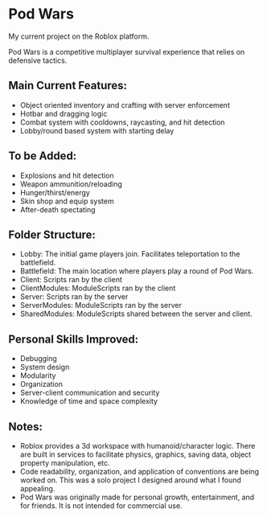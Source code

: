 # Pod Wars
My current project on the Roblox platform.

Pod Wars is a competitive multiplayer survival experience that relies on defensive tactics. 

## Main Current Features:
- Object oriented inventory and crafting with server enforcement
- Hotbar and dragging logic
- Combat system with cooldowns, raycasting, and hit detection
- Lobby/round based system with starting delay

## To be Added:
- Explosions and hit detection
- Weapon ammunition/reloading
- Hunger/thirst/energy
- Skin shop and equip system
- After-death spectating

## Folder Structure:
- Lobby: The initial game players join. Facilitates teleportation to the battlefield.
- Battlefield: The main location where players play a round of Pod Wars.
- Client: Scripts ran by the client
- ClientModules: ModuleScripts ran by the client
- Server: Scripts ran by the server
- ServerModules: ModuleScripts ran by the server
- SharedModules: ModuleScripts shared between the server and client.

## Personal Skills Improved:
- Debugging
- System design
- Modularity
- Organization
- Server-client communication and security
- Knowledge of time and space complexity

## Notes:
- Roblox provides a 3d workspace with humanoid/character logic. There are built in services to facilitate physics, graphics, saving data, object property manipulation, etc.
- Code readability, organization, and application of conventions are being worked on. This was a solo project I designed around what I found appealing.
- Pod Wars was originally made for personal growth, entertainment, and for friends. It is not intended for commercial use.
